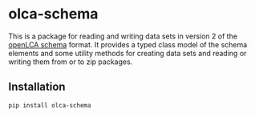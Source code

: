 # olca-schema
This is a package for reading and writing data sets in version 2 of the
[openLCA schema](https://github.com/GreenDelta/olca-schema) format. It provides
a typed class model of the schema elements and some utility methods for creating
data sets and reading or writing them from or to zip packages.

## Installation

```bash
pip install olca-schema
```
